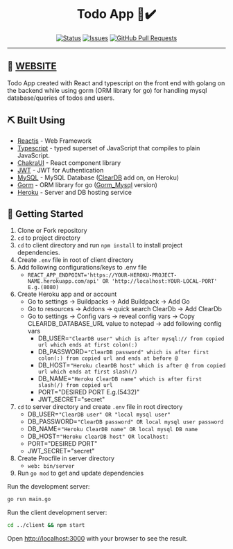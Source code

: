 <h1 align="center">Todo App 📓✔️</h1>

<div align="center">

[![Status](https://img.shields.io/badge/status-active-success.svg)]()
[![Issues](https://img.shields.io/github/issues/anthony-magana/JobsJet)](https://github.com/anthony-magana/Todo/issues)
[![GitHub Pull Requests](https://img.shields.io/github/issues-pr/anthony-magana/JobsJet.svg)](https://github.com/anthony-magana/Todo/pulls)

</div>

---
## 🏁 [WEBSITE](http://golang-todo.netlify.app)

Todo App created with React and typescript on the front end with golang on the backend while using gorm (ORM library for go) for handling mysql database/queries of todos and users.

## ⛏️ Built Using

- [Reactjs](https://beta.reactjs.org) - Web Framework
- [Typescript](https://create-react-app.dev/docs/adding-typescript/) - typed superset of JavaScript that compiles to plain JavaScript.
- [ChakraUI](https://chakra-ui.com) - React component library
- [JWT](https://pkg.go.dev/github.com/dgrijalva/jwt-go/v4#section-readme) - JWT for Authentication
- [MySQL](https://dev.mysql.com/doc/) - MySQL Database ([ClearDB](https://www.cleardb.com) add on, on Heroku)
- [Gorm](https://gorm.io/) - ORM library for go ([Gorm_Mysql](https://gorm.io/docs/connecting_to_the_database.html) version)
- [Heroku](https://id.heroku.com/) - Server and DB hosting service

## 🔧 Getting Started

1. Clone or Fork repository
2. `cd` to project directory
3. `cd` to client directory and run `npm install` to install project dependencies.
4. Create `.env` file in root of client directory
5. Add following configurations/keys to .env file
    - `REACT_APP_ENDPOINT='https://YOUR-HEROKU-PROJECT-NAME.herokuapp.com/api' OR 'http://localhost:YOUR-LOCAL-PORT' E.g.(8080)`
6. Create Heroku app and or account
    - Go to settings -> Buildpacks -> Add Buildpack -> Add Go
    - Go to resources -> Addons -> quick search ClearDb -> Add ClearDb
    - Go to settings -> Config vars -> reveal config vars -> Copy CLEARDB_DATABASE_URL value to notepad -> add following config vars
        - DB_USER=`"ClearDB user" which is after mysql:// from copied url which ends at first colon(:)`
        - DB_PASSWORD=`"ClearDB password" which is after first colon(:) from copied url and ends at before @`
        - DB_HOST=`"Heroku clearDB host" which is after @ from copied url which ends at first slash(/)`
        - DB_NAME=`"Heroku ClearDB name" which is after first slash(/) from copied url`
        - PORT="DESIRED PORT E.g.(5432)"
        - JWT_SECRET="secret"
7. `cd` to server directory and create `.env` file in root directory
    - DB_USER=`"ClearDB user" OR "local mysql user"`
    - DB_PASSWORD=`"ClearDB password" OR local mysql user password`
    - DB_NAME=`"Heroku ClearDB name" OR local mysql DB name`
    - DB_HOST=`"Heroku clearDB host" OR localhost:`
    - PORT="DESIRED PORT"
    - JWT_SECRET="secret"
8. Create Procfile in server directory
    - `web: bin/server`
9. Run `go mod` to get and update dependencies

Run the development server:

```bash
go run main.go
```

Run the client development server:

```bash
cd ../client && npm start
```

Open [http://localhost:3000](http://localhost:3000) with your browser to see the result.